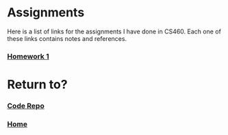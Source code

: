 # Assignments
Here is a list of links for the assignments I have done in CS460. Each one of these links contains notes and references.

### [Homework 1](cls-cs460-hw1.md)

# Return to?
### [Code Repo](https://github.com/joshua-martinez95/joshua-martinez95.github.io) 
### [Home](../index.md)